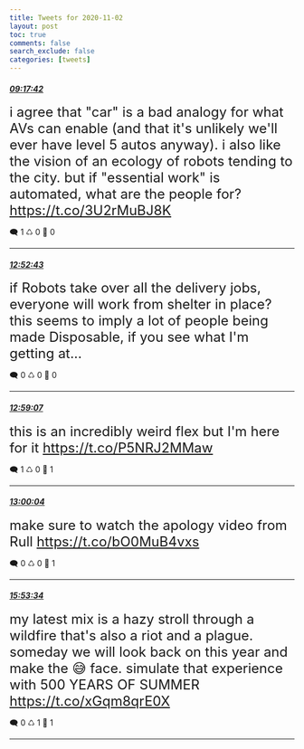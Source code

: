 ```yaml
---
title: Tweets for 2020-11-02
layout: post
toc: true
comments: false
search_exclude: false
categories: [tweets]
---
```



#### <a href = "https://twitter.com/deepfates/status/1323298245590814721">*09:17:42*</a>

<font size="5">i agree that "car" is a bad analogy for what AVs can enable (and that it's unlikely we'll ever have level 5 autos anyway). i also like the vision of an ecology of robots tending to the city.  but if "essential work" is automated, what are the people for?   https://t.co/3U2rMuBJ8K</font>



🗨️ 1 ♺ 0 🤍  0   

---
    
#### <a href = "https://twitter.com/deepfates/status/1323352356138983427">*12:52:43*</a>

<font size="5">if Robots take over all the delivery jobs, everyone will work from shelter in place? this seems to imply a lot of people being made Disposable, if you see what I'm getting at...</font>



🗨️ 0 ♺ 0 🤍  0   

---
    
#### <a href = "https://twitter.com/deepfates/status/1323353967821279234">*12:59:07*</a>

<font size="5">this is an incredibly weird flex but I'm here for it    https://t.co/P5NRJ2MMaw</font>



🗨️ 1 ♺ 0 🤍  1   

---
    
#### <a href = "https://twitter.com/deepfates/status/1323354206544252928">*13:00:04*</a>

<font size="5">make sure to watch the apology video from Rull  https://t.co/bO0MuB4vxs</font>



🗨️ 0 ♺ 0 🤍  1   

---
    
#### <a href = "https://twitter.com/deepfates/status/1323397868774805504">*15:53:34*</a>

<font size="5">my latest mix is a hazy stroll through a wildfire that's also a riot and a plague.  someday we will look back on this year and make the 😅 face. simulate that experience with 500 YEARS OF SUMMER  https://t.co/xGqm8qrE0X</font>



🗨️ 0 ♺ 1 🤍  1   

---
    
            
